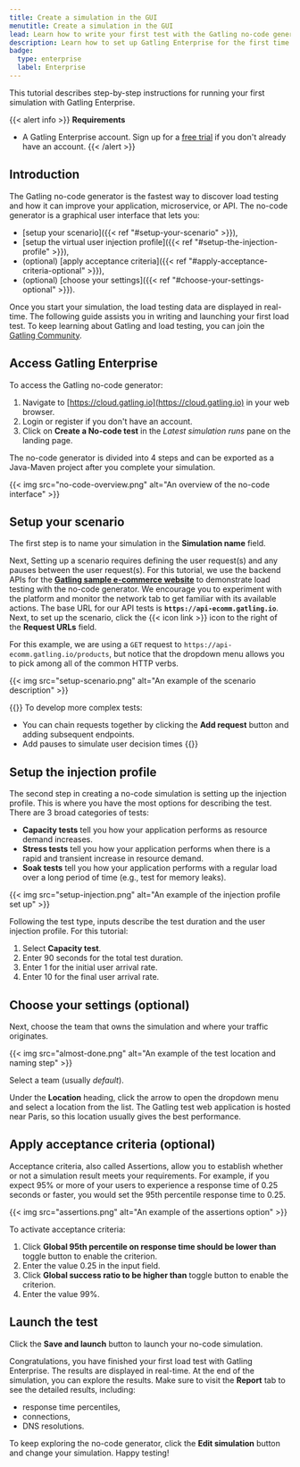```yaml
---
title: Create a simulation in the GUI
menutitle: Create a simulation in the GUI
lead: Learn how to write your first test with the Gatling no-code generator
description: Learn how to set up Gatling Enterprise for the first time
badge:
  type: enterprise
  label: Enterprise
---
```


This tutorial describes step-by-step instructions for running your first simulation with Gatling Enterprise.

{{< alert info >}}
**Requirements**
* A Gatling Enterprise account. Sign up for a [free trial](https://cloud.gatling.io) if you don't already have an account.
{{< /alert >}}

## Introduction

The Gatling no-code generator is the fastest way to discover load testing and how it can improve your application, microservice, or API. The no-code generator is a graphical user interface that lets you:

- [setup your scenario]({{< ref "#setup-your-scenario" >}}),
- [setup the virtual user injection profile]({{< ref "#setup-the-injection-profile" >}}),
- (optional) [apply acceptance criteria]({{< ref "#apply-acceptance-criteria-optional" >}}),
- (optional) [choose your settings]({{< ref "#choose-your-settings-optional" >}}).

Once you start your simulation, the load testing data are displayed in real-time.
The following guide assists you in writing and launching your first load test.
To keep learning about Gatling and load testing, you can join the [Gatling Community](https://community.gatling.io).

## Access Gatling Enterprise

To access the Gatling no-code generator:

1. Navigate to [https://cloud.gatling.io](https://cloud.gatling.io) in your web browser.
2. Login or register if you don't have an account. 
3. Click on **Create a No-code test** in the _Latest simulation runs_ pane on the landing page. 

The no-code generator is divided into 4 steps and can be exported as a Java-Maven project after you complete your simulation.

{{< img src="no-code-overview.png" alt="An overview of the no-code interface" >}}

## Setup your scenario

The first step is to name your simulation in the **Simulation name** field.

Next, Setting up a scenario requires defining the user request(s) and any pauses between the user request(s). For this tutorial, we use the backend APIs for the **[Gatling sample e-commerce website](https://ecomm.gatling.io)** to demonstrate load testing with the no-code generator. We encourage you to experiment with the platform and monitor the network tab to get familiar with its available actions. The base URL for our API tests is **`https://api-ecomm.gatling.io`**. Next, to set up the scenario, click the {{< icon link >}} icon to the right of the **Request URLs** field.

For this example, we are using a `GET` request to `https://api-ecomm.gatling.io/products`, but notice that the dropdown menu allows you to pick among all of the common HTTP verbs.

{{< img src="setup-scenario.png" alt="An example of the scenario description" >}}

{{<alert info>}}
To develop more complex tests:
- You can chain requests together by clicking the **Add request** button and adding subsequent endpoints. 
- Add pauses to simulate user decision times
{{</alert>}}

## Setup the injection profile

The second step in creating a no-code simulation is setting up the injection profile. This is where you have the most options for describing the test. There are 3 broad categories of tests:

- **Capacity tests** tell you how your application performs as resource demand increases.
- **Stress tests** tell you how your application performs when there is a rapid and transient increase in resource demand.
- **Soak tests** tell you how your application performs with a regular load over a long period of time (e.g., test for memory leaks). 

{{< img src="setup-injection.png" alt="An example of the injection profile set up" >}}

Following the test type, inputs describe the test duration and the user injection profile. For this tutorial:

1. Select **Capacity test**.
2. Enter 90 seconds for the total test duration.
3. Enter 1 for the initial user arrival rate.
4. Enter 10 for the final user arrival rate. 

## Choose your settings (optional)

Next, choose the team that owns the simulation and where your traffic originates. 

{{< img src="almost-done.png" alt="An example of the test location and naming step" >}}

Select a team (usually _default_). 

Under the **Location** heading, click the arrow to open the dropdown menu and select a location from the list. The Gatling test web application is hosted near Paris, so this location usually gives the best performance.  

## Apply acceptance criteria (optional) 

Acceptance criteria, also called Assertions, allow you to establish whether or not a simulation result meets your requirements. For example, if you expect 95% or more of your users to experience a response time of 0.25 seconds or faster, you would set the 95th percentile response time to 0.25. 

{{< img src="assertions.png" alt="An example of the assertions option" >}}

To activate acceptance criteria:

1. Click **Global 95th percentile on response time should be lower than** toggle button to enable the criterion.
2. Enter the value 0.25 in the input field.
3. Click **Global success ratio to be higher than** toggle button to enable the criterion.
4. Enter the value 99%.

## Launch the test

Click the **Save and launch** button to launch your no-code simulation. 

Congratulations, you have finished your first load test with Gatling Enterprise. The results are displayed in real-time. At the end of the simulation, you can explore the results. Make sure to visit the **Report** tab to see the detailed results, including:

- response time percentiles,
- connections,
- DNS resolutions.

To keep exploring the no-code generator, click the **Edit simulation** button and change your simulation. Happy testing! 

